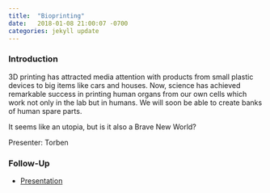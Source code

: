 ```yaml
---
title:  "Bioprinting"
date:   2018-01-08 21:00:07 -0700
categories: jekyll update
---
```


### Introduction

3D printing has attracted media attention with products from small plastic devices to big items like cars and houses. Now, science has achieved remarkable success in printing human organs from our own cells which work not only in the lab but in humans. We will soon be able to create banks of human spare parts. 

It seems like an utopia, but is it also a Brave New World?

Presenter: Torben

### Follow-Up

* [Presentation](/assets/present/bioprinting.pdf) 